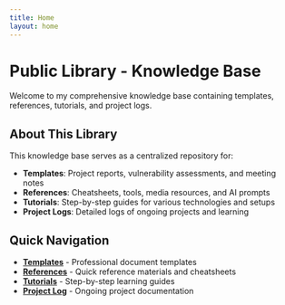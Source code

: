 ```yaml
---
title: Home
layout: home
---
```


# Public Library - Knowledge Base

Welcome to my comprehensive knowledge base containing templates, references, tutorials, and project logs.

## About This Library

This knowledge base serves as a centralized repository for:
- **Templates**: Project reports, vulnerability assessments, and meeting notes
- **References**: Cheatsheets, tools, media resources, and AI prompts
- **Tutorials**: Step-by-step guides for various technologies and setups
- **Project Logs**: Detailed logs of ongoing projects and learning

## Quick Navigation

- **[Templates](templates.md)** - Professional document templates
- **[References](references.md)** - Quick reference materials and cheatsheets
- **[Tutorials](tutorials.md)** - Step-by-step learning guides
- **[Project Log](project-log.md)** - Ongoing project documentation